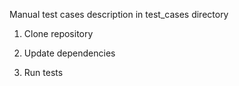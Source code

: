 Manual test cases description in test_cases directory

1. Clone repository

2. Update dependencies

3. Run tests
